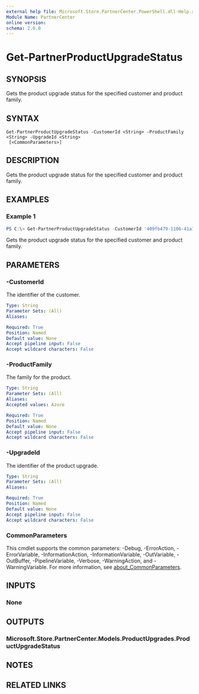 ```yaml
---
external help file: Microsoft.Store.PartnerCenter.PowerShell.dll-Help.xml
Module Name: PartnerCenter
online version:
schema: 2.0.0
---
```


# Get-PartnerProductUpgradeStatus

## SYNOPSIS
Gets the product upgrade status for the specified customer and product family.

## SYNTAX

```
Get-PartnerProductUpgradeStatus -CustomerId <String> -ProductFamily <String> -UpgradeId <String>
 [<CommonParameters>]
```

## DESCRIPTION
Gets the product upgrade status for the specified customer and product family.

## EXAMPLES

### Example 1
```powershell
PS C:\> Get-PartnerProductUpgradeStatus -CustomerId '409fb479-1106-41a1-91be-0ae69e880a20' -ProductFamily Azure
```

Gets the product upgrade status for the specified customer and product family.

## PARAMETERS

### -CustomerId
The identifier of the customer.

```yaml
Type: String
Parameter Sets: (All)
Aliases:

Required: True
Position: Named
Default value: None
Accept pipeline input: False
Accept wildcard characters: False
```

### -ProductFamily
The family for the product.

```yaml
Type: String
Parameter Sets: (All)
Aliases:
Accepted values: Azure

Required: True
Position: Named
Default value: None
Accept pipeline input: False
Accept wildcard characters: False
```

### -UpgradeId
The identifier of the product upgrade.

```yaml
Type: String
Parameter Sets: (All)
Aliases:

Required: True
Position: Named
Default value: None
Accept pipeline input: False
Accept wildcard characters: False
```

### CommonParameters
This cmdlet supports the common parameters: -Debug, -ErrorAction, -ErrorVariable, -InformationAction, -InformationVariable, -OutVariable, -OutBuffer, -PipelineVariable, -Verbose, -WarningAction, and -WarningVariable. For more information, see [about_CommonParameters](http://go.microsoft.com/fwlink/?LinkID=113216).

## INPUTS

### None

## OUTPUTS

### Microsoft.Store.PartnerCenter.Models.ProductUpgrades.ProductUpgradeStatus

## NOTES

## RELATED LINKS
